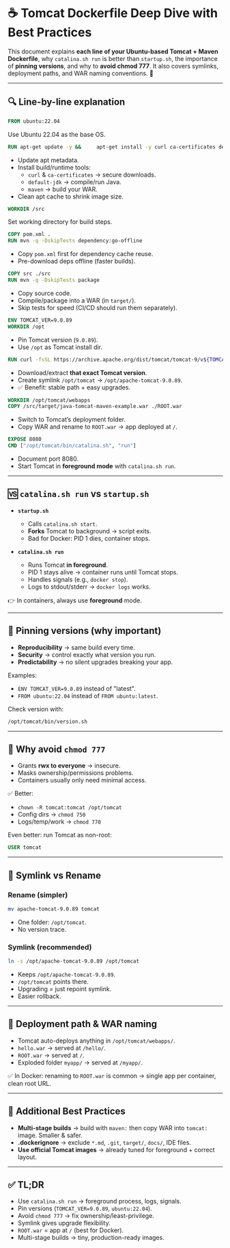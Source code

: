 # ☕ Tomcat Dockerfile Deep Dive with Best Practices

This document explains **each line of your Ubuntu-based Tomcat + Maven Dockerfile**, why `catalina.sh run` is better than `startup.sh`, the importance of **pinning versions**, and why to **avoid chmod 777**. It also covers symlinks, deployment paths, and WAR naming conventions. 🚀

---

## 🔍 Line-by-line explanation

```dockerfile
FROM ubuntu:22.04
```
Use Ubuntu 22.04 as the base OS.

```dockerfile
RUN apt-get update -y &&     apt-get install -y curl ca-certificates default-jdk maven &&     rm -rf /var/lib/apt/lists/*
```
- Update apt metadata.  
- Install build/runtime tools:  
  - `curl` & `ca-certificates` → secure downloads.  
  - `default-jdk` → compile/run Java.  
  - `maven` → build your WAR.  
- Clean apt cache to shrink image size.

```dockerfile
WORKDIR /src
```
Set working directory for build steps.

```dockerfile
COPY pom.xml .
RUN mvn -q -DskipTests dependency:go-offline
```
- Copy `pom.xml` first for dependency cache reuse.  
- Pre-download deps offline (faster builds).

```dockerfile
COPY src ./src
RUN mvn -q -DskipTests package
```
- Copy source code.  
- Compile/package into a WAR (in `target/`).  
- Skip tests for speed (CI/CD should run them separately).

```dockerfile
ENV TOMCAT_VER=9.0.89
WORKDIR /opt
```
- Pin Tomcat version (`9.0.89`).  
- Use `/opt` as Tomcat install dir.

```dockerfile
RUN curl -fsSL https://archive.apache.org/dist/tomcat/tomcat-9/v${TOMCAT_VER}/bin/apache-tomcat-${TOMCAT_VER}.tar.gz   | tar xz && ln -s /opt/apache-tomcat-${TOMCAT_VER} /opt/tomcat
```
- Download/extract **that exact Tomcat version**.  
- Create symlink `/opt/tomcat` → `/opt/apache-tomcat-9.0.89`.  
- ✅ Benefit: stable path + easy upgrades.

```dockerfile
WORKDIR /opt/tomcat/webapps
COPY /src/target/java-tomcat-maven-example.war ./ROOT.war
```
- Switch to Tomcat’s deployment folder.  
- Copy WAR and rename to `ROOT.war` → app deployed at `/`.

```dockerfile
EXPOSE 8080
CMD ["/opt/tomcat/bin/catalina.sh", "run"]
```
- Document port 8080.  
- Start Tomcat in **foreground mode** with `catalina.sh run`.

---

## 🆚 `catalina.sh run` vs `startup.sh`

- **`startup.sh`**  
  - Calls `catalina.sh start`.  
  - **Forks** Tomcat to background → script exits.  
  - Bad for Docker: PID 1 dies, container stops.  

- **`catalina.sh run`**  
  - Runs Tomcat **in foreground**.  
  - PID 1 stays alive → container runs until Tomcat stops.  
  - Handles signals (e.g., `docker stop`).  
  - Logs to stdout/stderr → `docker logs` works.

👉 In containers, always use **foreground** mode.

---

## 📌 Pinning versions (why important)

- **Reproducibility** → same build every time.  
- **Security** → control exactly what version you run.  
- **Predictability** → no silent upgrades breaking your app.  

Examples:  
- `ENV TOMCAT_VER=9.0.89` instead of "latest".  
- `FROM ubuntu:22.04` instead of `FROM ubuntu:latest`.  

Check version with:  
```sh
/opt/tomcat/bin/version.sh
```

---

## 🚫 Why avoid `chmod 777`

- Grants **rwx to everyone** → insecure.  
- Masks ownership/permissions problems.  
- Containers usually only need minimal access.

✅ Better:  
- `chown -R tomcat:tomcat /opt/tomcat`  
- Config dirs → `chmod 750`  
- Logs/temp/work → `chmod 770`  

Even better: run Tomcat as non-root:  
```dockerfile
USER tomcat
```

---

## 🔗 Symlink vs Rename

### Rename (simpler)
```sh
mv apache-tomcat-9.0.89 tomcat
```
- One folder: `/opt/tomcat`.  
- No version trace.

### Symlink (recommended)
```sh
ln -s /opt/apache-tomcat-9.0.89 /opt/tomcat
```
- Keeps `/opt/apache-tomcat-9.0.89`.  
- `/opt/tomcat` points there.  
- Upgrading = just repoint symlink.  
- Easier rollback.

---

## 📂 Deployment path & WAR naming

- Tomcat auto-deploys anything in `/opt/tomcat/webapps/`.  
- `hello.war` → served at `/hello/`.  
- `ROOT.war` → served at `/`.  
- Exploded folder `myapp/` → served at `/myapp/`.

✅ In Docker: renaming to `ROOT.war` is common → single app per container, clean root URL.

---

## 🧭 Additional Best Practices

- **Multi-stage builds** → build with `maven:` then copy WAR into `tomcat:` image. Smaller & safer.  
- **.dockerignore** → exclude `*.md`, `.git`, `target/`, `docs/`, IDE files.  
- **Use official Tomcat images** → already tuned for foreground + correct layout.  

---

## ✅ TL;DR

- Use `catalina.sh run` → foreground process, logs, signals.  
- Pin versions (`TOMCAT_VER=9.0.89`, `ubuntu:22.04`).  
- Avoid `chmod 777` → fix ownership/least-privilege.  
- Symlink gives upgrade flexibility.  
- `ROOT.war` = app at `/` (best for Docker).  
- Multi-stage builds → tiny, production-ready images.  
